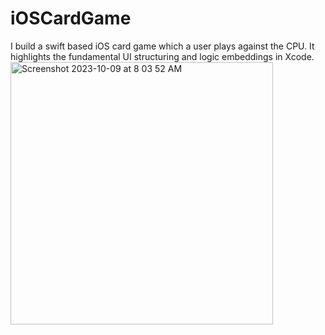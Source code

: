 # iOSCardGame
I build a swift based iOS card game which a user plays against the CPU. It highlights the fundamental UI structuring and logic embeddings in Xcode.
<img width="420" alt="Screenshot 2023-10-09 at 8 03 52 AM" src="https://github.com/himanshupahwaa/iOSCardGame/assets/56366231/e41c26db-ccc3-4279-8865-360637995071">

